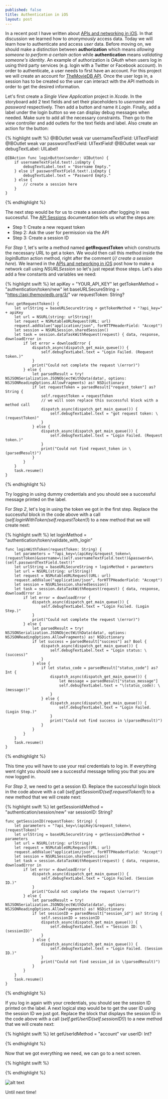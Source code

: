 ```yaml
---
published: false
title: Authentication in iOS
layout: post
---
```

In a recent post I have written about [APIs and networking in iOS](http://mhorga.org/2015/07/28/apis-and-networking-in-ios.html). In that discussion we learned how to _anonymously_ access data. Today we will learn how to authenticate and access _user_ data. Before moving on, we should make a distinction between __authorization__ which means _allowing someone to perform a certain action_ while __authentication__ means _validating someone's identity_. An example of authorization is _OAuth_ when users log in using third party services (e.g. login with a Twitter or Facebook account). In order to authenticate, a user needs to first have an account. For this project we will create an account for [TheMovieDB API](https://www.themoviedb.org/documentation/api). Once the user logs in, a session has to be created so the user can interact with the API methods in order to get the desired information.

Let's first create a _Single View Application_ project in _Xcode_. In the storyboard add 2 text fields and set their placeholders to _username_ and _password_ respectively. Then add a button and name it _Login_. Finally, add a label under the login button so we can display debug messages when needed. Make sure to add all the necessary constraints. Then go to the view controller and add outlets for the text fields and label. Also create an action for the button:

{% highlight swift %}
    @IBOutlet weak var usernameTextField: UITextField!
    @IBOutlet weak var passwordTextField: UITextField!
    @IBOutlet weak var debugTextLabel: UILabel!
    
    @IBAction func loginButton(sender: UIButton) {
        if usernameTextField.text!.isEmpty {
            debugTextLabel.text = "Username Empty."
        } else if passwordTextField.text!.isEmpty {
            debugTextLabel.text = "Password Empty."
        } else {
            // create a session here
        }
    }
{% endhighlight %}

The next step would be for us to create a session after logging in was successful. The [API Sessions](https://www.themoviedb.org/documentation/api/sessions) documentation tells us what the steps are:

- Step 1: Create a new request token
- Step 2: Ask the user for permission via the API
- Step 3: Create a session ID

For _Step 1_, let's write a method named __getRequestToken__ which constructs the necessary URL to get a token. We would then call this method inside the _loginButton_ action method, right after the comment (_// create a session here_). We learned in the [APIs and networking in iOS](http://mhorga.org/2015/07/28/apis-and-networking-in-ios.html) post how to make a network call using _NSURLSession_ so let's just repeat those steps. Let's also add a few constants and variables we need:

{% highlight swift %}
    let apiKey = "YOUR_API_KEY"
    let getTokenMethod = "authentication/token/new"
    let baseURLSecureString = "https://api.themoviedb.org/3/"
    var requestToken: String?

    func getRequestToken() {
        let urlString = baseURLSecureString + getTokenMethod + "?api_key=" + apiKey
        let url = NSURL(string: urlString)!
        let request = NSMutableURLRequest(URL: url)
        request.addValue("application/json", forHTTPHeaderField: "Accept")
        let session = NSURLSession.sharedSession()
        let task = session.dataTaskWithRequest(request) { data, response, downloadError in
            if let error = downloadError {
                dispatch_async(dispatch_get_main_queue()) {
                    self.debugTextLabel.text = "Login Failed. (Request token.)"
                }
                print("Could not complete the request \(error)")
            } else {
                let parsedResult = try! NSJSONSerialization.JSONObjectWithData(data!, options: NSJSONReadingOptions.AllowFragments) as! NSDictionary
                if let requestToken = parsedResult["request_token"] as? String {
                    self.requestToken = requestToken
                    // we will soon replace this successful block with a method call
                    dispatch_async(dispatch_get_main_queue()) {
                        self.debugTextLabel.text = "got request token: \(requestToken)"
                    }
                } else {
                    dispatch_async(dispatch_get_main_queue()) {
                        self.debugTextLabel.text = "Login Failed. (Request token.)"
                    }
                    print("Could not find request_token in \(parsedResult)")
                }
            }
        }
        task.resume()
    }
{% endhighlight %}

Try logging in using dummy credentials and you should see a successful message printed on the label. 

For _Step 2_, let's log in using the token we got in the first step. Replace the successful block in the code above with a call (_self.loginWithToken(self.requestToken!)_) to a new method that we will create next:

{% highlight swift %}
    let loginMethod = "authentication/token/validate_with_login"
    
    func loginWithToken(requestToken: String) {
        let parameters = "?api_key=\(apiKey)&request_token=\(requestToken)&username=\(self.usernameTextField.text!)&password=\(self.passwordTextField.text!)"
        let urlString = baseURLSecureString + loginMethod + parameters
        let url = NSURL(string: urlString)!
        let request = NSMutableURLRequest(URL: url)
        request.addValue("application/json", forHTTPHeaderField: "Accept")
        let session = NSURLSession.sharedSession()
        let task = session.dataTaskWithRequest(request) { data, response, downloadError in
            if let error = downloadError {
                dispatch_async(dispatch_get_main_queue()) {
                    self.debugTextLabel.text = "Login Failed. (Login Step.)"
                }
                print("Could not complete the request \(error)")
            } else {
                let parsedResult = try! NSJSONSerialization.JSONObjectWithData(data!, options: NSJSONReadingOptions.AllowFragments) as! NSDictionary
                if let success = parsedResult["success"] as? Bool {
                    dispatch_async(dispatch_get_main_queue()) {
                        self.debugTextLabel.text = "Login status: \(success)"
                    }
                } else {
                    if let status_code = parsedResult["status_code"] as? Int {
                        dispatch_async(dispatch_get_main_queue()) {
                            let message = parsedResult["status_message"]
                            self.debugTextLabel.text = "\(status_code): \(message!)"
                        }
                    } else {
                        dispatch_async(dispatch_get_main_queue()) {
                            self.debugTextLabel.text = "Login Failed. (Login Step.)"
                        }
                        print("Could not find success in \(parsedResult)")
                    }
                }
            }
        }
        task.resume()
    }
{% endhighlight %}

This time you will have to use your real credentials to log in. If everything went right you should see a successful message telling you that you are now logged in. 

For _Step 3_, we need to get a session ID. Replace the successful login block in the code above with a call (_self.getSessionID(self.requestToken!)_) to a new method that we will create next:

{% highlight swift %}
    let getSessionIdMethod = "authentication/session/new"
    var sessionID: String?

    func getSessionID(requestToken: String) {
        let parameters = "?api_key=\(apiKey)&request_token=\(requestToken)"
        let urlString = baseURLSecureString + getSessionIdMethod + parameters
        let url = NSURL(string: urlString)!
        let request = NSMutableURLRequest(URL: url)
        request.addValue("application/json", forHTTPHeaderField: "Accept")
        let session = NSURLSession.sharedSession()
        let task = session.dataTaskWithRequest(request) { data, response, downloadError in
            if let error = downloadError {
                dispatch_async(dispatch_get_main_queue()) {
                    self.debugTextLabel.text = "Login Failed. (Session ID.)"
                }
                print("Could not complete the request \(error)")
            } else {
                let parsedResult = try! NSJSONSerialization.JSONObjectWithData(data!, options: NSJSONReadingOptions.AllowFragments) as! NSDictionary
                if let sessionID = parsedResult["session_id"] as? String {
                    self.sessionID = sessionID
                    dispatch_async(dispatch_get_main_queue()) {
                        self.debugTextLabel.text = "Session ID: \(sessionID)"
                    }
                } else {
                    dispatch_async(dispatch_get_main_queue()) {
                        self.debugTextLabel.text = "Login Failed. (Session ID.)"
                    }
                    print("Could not find session_id in \(parsedResult)")
                }
            }
        }
        task.resume()
    }
{% endhighlight %}

If you log in again with your credentials, you should see the session ID printed on the label. A next logical step would be to get the user ID using the session ID we just got. Replace the block that displays the session ID in the code above with a call (_self.getUserID(self.sessionID!)_) to a new method that we will create next:

{% highlight swift %}
    let getUserIdMethod = "account"
    var userID: Int?

{% endhighlight %}

Now that we got everything we need, we can go to a next screen.

{% highlight swift %}
    
{% endhighlight %}

![alt text](https://github.com/mhorga/mhorga.github.io/raw/master/images/simulator4.png "Login")

Until next time!
